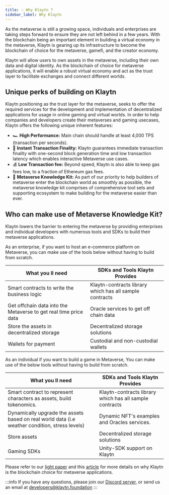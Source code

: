 ```yaml
---
title: 💡 Why Klaytn ?
sidebar_label: Why Klaytn
---
```


As the metaverse is still a growing space, individuals and enterprises are taking steps forward to ensure they are not left behind in a few years. With the blockchain being an important element in building a virtual economy in the metaverse, Klaytn is gearing up its infrastructure to become the blockchain of choice for the metaverse, gamefi, and the creator economy.

Klaytn will allow users to own assets in the metaverse, including their own data and digital identity. As the blockchain of choice for metaverse applications, it will enable a robust virtual economy and act as the trust layer to facilitate exchanges and connect different worlds.

## Unique perks of building on Klaytn <a id="Unique perks of building on Klaytn"></a>

Klaytn positioning as the trust layer for the metaverse, seeks to offer the required services for the development and implementation of decentralized applications for usage in online gaming and virtual worlds. In order to help companies and developers create their metaverses and gaming usecases, Klaytn offers the following unique inherent features:

- 🏎️ **High Performance:** Main chain should handle at least 4,000 TPS (transaction per seconds).
- 🚀 **Instant Transaction Finality:** Klaytn guarantees immediate transaction finality with one-second block generation time and low transaction latency which enables interactive Metaverse use cases.
- 💰 **Low Transaction fee:** Beyond speed, Klaytn is also able to keep gas fees low, to a fraction of Ethereum gas fees.
- 🔮 **Metaverse Knowledge Kit:** As part of our priority to help builders of metaverse enter the blockchain world as smoothly as possible, the metaverse knowledge kit comprises of comprehensive tool sets and supporting ecosystem to make building for the metaverse easier than ever.

## Who can make use of Metaverse Knowledge Kit? <a id="Who can make use of Metaverse Knowledge Kit"></a>

Klaytn lowers the barrier to entering the metaverse by providing enterprises and individual developers with numerous tools and SDKs to build their metaverse applications.

As an enterprise, if you want to host an e-commerce platform on Metaverse, you can make use of the tools below without having to build from scratch.

| What you ll need                                                 | SDKs and Tools Klaytn Provides                          |
| ---------------------------------------------------------------- | ------------------------------------------------------- |
| Smart contracts to write the business logic                      | Klaytn-contracts library which has all sample contracts |
| Get offchain data into the Metaverse to get real time price data | Oracle services to get off chain data                   |
| Store the assets in decentralized storage                        | Decentralized storage solutions                         |
| Wallets for payment                                              | Custodial and non-custodial wallets                     |

As an individual if you want to build a game in Metaverse, You can make use of the below tools without having to build from scratch.

| What you ll need                                                                               | SDKs and Tools Klaytn Provides                          |
| ---------------------------------------------------------------------------------------------- | ------------------------------------------------------- |
| Smart contract to represent characters as assets, build tokenomics.                            | Klaytn-contracts library which has all sample contracts |
| Dynamically upgrade the assets based on real world data (i.e weather condition, stress levels) | Dynamic NFT's examples and Oracles services.            |
| Store assets                                                                                   | Decentralized storage solutions                         |
| Gaming SDKs                                                                                    | Unity-SDK support on Klaytn                             |

Please refer to our [light paper](https://klaytn.foundation/wp-content/uploads/Lightpaper.pdf) and this [article](https://medium.com/klaytn/why-klaytn-is-the-technology-layer-of-choice-for-metaverse-gaming-f18b2bc48ca4) for more details on why Klaytn is the blockchain choice for metaverse applications.

:::info
If you have any questions, please join our [Discord server](https://discord.io/KlaytnOfficial), or send us an email at developers@klaytn.foundation
:::
